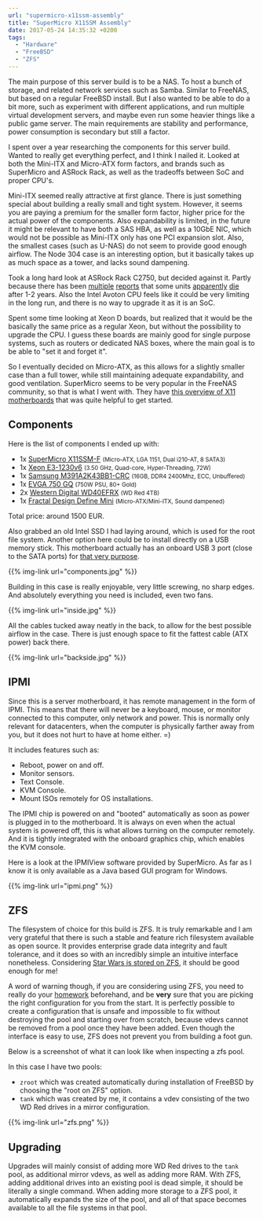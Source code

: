 ```yaml
---
url: "supermicro-x11ssm-assembly"
title: "SuperMicro X11SSM Assembly"
date: 2017-05-24 14:35:32 +0200
tags:
  - "Hardware"
  - "FreeBSD"
  - "ZFS"
---
```


The main purpose of this server build is to be a NAS.
To host a bunch of storage, and related network services such as Samba.
Similar to FreeNAS, but based on a regular FreeBSD install.
But I also wanted to be able to do a bit more,
such as experiment with different applications,
and run multiple virtual development servers,
and maybe even run some heavier things like a public game server.
The main requirements are stability and performance,
power consumption is secondary but still a factor.

I spent over a year researching the components for this server build.
Wanted to really get everything perfect, and I think I nailed it.
Looked at both the Mini-ITX and Micro-ATX form factors,
and brands such as SuperMicro and ASRock Rack,
as well as the tradeoffs between SoC and proper CPU's.

Mini-ITX seemed really attractive at first glance.
There is just something special about building a really small and tight system.
However, it seems you are paying a premium for the smaller form factor,
higher price for the actual power of the components.
Also expandability is limited, in the future it might be relevant to have
both a SAS HBA, as well as a 10GbE NIC, which would not be possible
as Mini-ITX only has one PCI expansion slot.
Also, the smallest cases (such as U-NAS) do not seem to provide
good enough airflow.
The Node 304 case is an interesting option,
but it basically takes up as much space as a tower, and lacks sound dampening.

[report1]: https://www.theregister.co.uk/2017/02/07/intel_atom_failures_go_back_18_months/
[report2]: https://forums.freenas.org/index.php?threads/dead-asrock-c2750d4i-and-poor-customer-service.45762/
[report3]: https://www.reddit.com/r/homelab/comments/4ufa8i/c2750d4i_wont_power_up/
[report4]: https://www.reddit.com/r/freenas/comments/4x1kh1/asrock_c2550d4i_sudden_death/

Took a long hard look at ASRock Rack C2750, but decided against it.
Partly because there has been [multiple][report1] [reports][report2] that
some units [apparently][report3] [die][report4] after 1-2 years.
Also the Intel Avoton CPU feels like it could be very limiting in the long run,
and there is no way to upgrade it as it is an SoC.

Spent some time looking at Xeon D boards,
but realized that it would be the basically the same price as a regular Xeon,
but without the possibility to upgrade the CPU.
I guess these boards are mainly good for single purpose systems,
such as routers or dedicated NAS boxes,
where the main goal is to be able to "set it and forget it".

[x11overview]: https://forums.freenas.org/index.php?resources/so-you%E2%80%99ve-decided-to-buy-a-supermicro-x11-board.13/

So I eventually decided on Micro-ATX,
as this allows for a slightly smaller case than a full tower,
while still maintaining adequate expandability, and good ventilation.
SuperMicro seems to be very popular in the FreeNAS community,
so that is what I went with. They have [this overview of X11 motherboards][x11overview]
that was quite helpful to get started.

## Components

[mobo]: https://www.supermicro.com/products/motherboard/Xeon/C236_C232/X11SSM-F.cfm
[cpu]: https://ark.intel.com/products/97474/Intel-Xeon-Processor-E3-1230-v6-8M-Cache-3_50-GHz
[ram]: http://www.samsung.com/semiconductor/products/dram/pc-dram/ddr4-unbuffered-dimm/M391A2K43BB1
[psu]: https://www.evga.com/products/product.aspx?pn=210-GQ-0750-V1
[disk]: https://www.wdc.com/products/internal-storage/wd-red.html
[case]: http://www.fractal-design.com/home/product/cases/define-series/define-mini

Here is the list of components I ended up with:

- 1x [SuperMicro X11SSM-F][mobo] <small>(Micro-ATX, LGA 1151, Dual i210-AT, 8 SATA3)</small>
- 1x [Xeon E3-1230v6][cpu] <small>(3.50 GHz, Quad-core, Hyper-Threading, 72W)</small>
- 1x [Samsung M391A2K43BB1-CRC][ram] <small>(16GB, DDR4 2400Mhz, ECC, Unbuffered)</small>
- 1x [EVGA 750 GQ][psu] <small>(750W PSU, 80+ Gold)</small>
- 2x [Western Digital WD40EFRX][disk] <small>(WD Red 4TB)</small>
- 1x [Fractal Design Define Mini][case] <small>(Micro-ATX/Mini-ITX, Sound dampened)</small>

Total price: around 1500 EUR.

[usbport]: https://www.howtogeek.com/201493/ask-htg-can-i-plug-a-usb-device-right-into-my-motherboard/

Also grabbed an old Intel SSD I had laying around,
which is used for the root file system.
Another option here could be to install directly on a USB memory stick.
This motherboard actually has an onboard USB 3 port
(close to the SATA ports) for [that very purpose][usbport].

{{% img-link url="components.jpg" %}}

Building in this case is really enjoyable,
very little screwing, no sharp edges.
And absolutely everything you need is included, even two fans.

{{% img-link url="inside.jpg" %}}

All the cables tucked away neatly in the back,
to allow for the best possible airflow in the case.
There is just enough space to fit the fattest cable (ATX power) back there.

{{% img-link url="backside.jpg" %}}

## IPMI

Since this is a server motherboard,
it has remote management in the form of IPMI.
This means that there will never be a keyboard, mouse, or monitor connected
to this computer, only network and power.
This is normally only relevant for datacenters,
when the computer is physically farther away from you,
but it does not hurt to have at home either. =)

It includes features such as:

- Reboot, power on and off.
- Monitor sensors.
- Text Console.
- KVM Console.
- Mount ISOs remotely for OS installations.

The IPMI chip is powered on and "booted" automatically
as soon as power is plugged in to the motherboard.
It is always on even when the actual system is powered off,
this is what allows turning on the computer remotely.
And it is tightly integrated with the onboard graphics chip,
which enables the KVM console.

Here is a look at the IPMIView software provided by SuperMicro.
As far as I know it is only available as a Java based GUI program for Windows.

{{% img-link url="ipmi.png" %}}

[starwars]: https://twitter.com/allanjude/status/656481424044748800

## ZFS

The filesystem of choice for this build is ZFS.
It is truly remarkable and I am very grateful
that there is such a stable and feature rich
filesystem available as open source.
It provides enterprise grade data integrity and fault tolerance,
and it does so with an incredibly simple an intuitive interface nonetheless.
Considering [Star Wars is stored on ZFS][starwars],
it should be good enough for me!

[homework]: https://forums.freenas.org/index.php?threads/slideshow-explaining-vdev-zpool-zil-and-l2arc-for-noobs.7775/

A word of warning though, if you are considering using ZFS,
you need to really do your [homework][homework] beforehand,
and be **very** sure that you are picking the right
configuration for you from the start.
It is perfectly possible to create a configuration that is unsafe
and impossible to fix without destroying the pool
and starting over from scratch, because vdevs cannot be removed from a pool
once they have been added.
Even though the interface is easy to use,
ZFS does not prevent you from building a foot gun.

Below is a screenshot of what it can look like when inspecting a zfs pool.

In this case I have two pools:

- `zroot` which was created automatically during installation of FreeBSD
  by choosing the "root on ZFS" option.
- `tank` which was created by me, it contains a vdev
  consisting of the two WD Red drives in a mirror configuration.

{{% img-link url="zfs.png" %}}

## Upgrading

Upgrades will mainly consist of adding more WD Red drives to the `tank` pool,
as additional mirror vdevs,
as well as adding more RAM.
With ZFS, adding additional drives into an existing pool is dead simple,
it should be literally a single command.
When adding more storage to a ZFS pool,
it automatically expands the size of the pool,
and all of that space becomes available to all the file systems in that pool.
